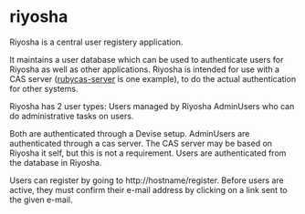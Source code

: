riyosha
=======

Riyosha is a central user registery application.

It maintains a user database which can be used to authenticate users for
Riyosha as well as other applications.
Riyosha is intended for use with a CAS server 
([rubycas-server](http://rubycas.github.com/) is one example),
to do the actual authentication for other systems.

Riyosha has 2 user types:
  Users managed by Riyosha
  AdminUsers who can do administrative tasks on users.

Both are authenticated through a Devise setup.
AdminUsers are authenticated through a cas server.
The CAS server may be based on Riyosha it self, but this is not a requirement.
Users are authenticated from the database in Riyosha.

Users can register by going to http://hostname/register.
Before users are active, they must confirm their e-mail address by clicking
on a link sent to the given e-mail.
